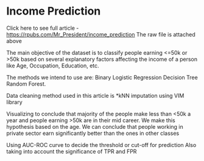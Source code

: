 # Income Prediction

Click here to see full article - https://rpubs.com/Mr_President/income_prediction
The raw file is attached above

The main objective of the dataset is to classify people earning <=50k or >50k based on several explanatory factors affecting the income of a person like Age, Occupation, Education, etc. 

The methods we intend to use are: Binary Logistic Regression Decision Tree Random Forest. 

Data cleaning method used in this article is *kNN imputation using VIM library

Visualizing to conclude that majority of the people make less than <50k a year and people earning >50k are in their mid career. We make this hypothesis based on the age.
We can conclude that people working in private sector earn significantly better than the ones in other classes

Using AUC-ROC curve to decide the threshold or cut-off for prediction
Also taking into account the significance of TPR and FPR
